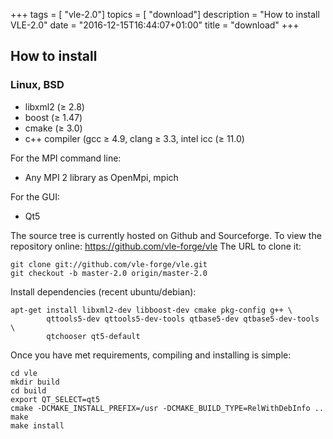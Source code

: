 +++
tags = [ "vle-2.0"]
topics = [ "download"]
description = "How to install VLE-2.0"
date = "2016-12-15T16:44:07+01:00"
title = "download"
+++

## How to install

### Linux, BSD

* libxml2 (≥ 2.8)
* boost (≥ 1.47)
* cmake (≥ 3.0)
* c++ compiler (gcc ≥ 4.9, clang ≥ 3.3, intel icc (≥ 11.0)

For the MPI command line:

* Any MPI 2 library as OpenMpi, mpich

For the GUI:

* Qt5

The source tree is currently hosted on Github and Sourceforge. To view
the repository online: https://github.com/vle-forge/vle The URL to
clone it:

    git clone git://github.com/vle-forge/vle.git
    git checkout -b master-2.0 origin/master-2.0

Install dependencies (recent ubuntu/debian):

    apt-get install libxml2-dev libboost-dev cmake pkg-config g++ \
            qttools5-dev qttools5-dev-tools qtbase5-dev qtbase5-dev-tools \
            qtchooser qt5-default

Once you have met requirements, compiling and installing is simple:

    cd vle
    mkdir build
    cd build
    export QT_SELECT=qt5
    cmake -DCMAKE_INSTALL_PREFIX=/usr -DCMAKE_BUILD_TYPE=RelWithDebInfo ..
    make
    make install
